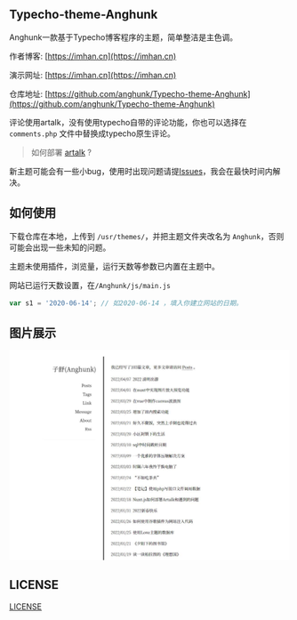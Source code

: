 ## Typecho-theme-Anghunk

Anghunk一款基于Typecho博客程序的主题，简单整洁是主色调。

作者博客: [https://imhan.cn](https://imhan.cn)

演示网址: [https://imhan.cn](https://imhan.cn)

仓库地址: [https://github.com/anghunk/Typecho-theme-Anghunk](https://github.com/anghunk/Typecho-theme-Anghunk)

评论使用artalk，没有使用typecho自带的评论功能，你也可以选择在 `comments.php` 文件中替换成typecho原生评论。

>如何部署 [artalk](https://artalk.js.org/) ?

新主题可能会有一些小bug，使用时出现问题请提[Issues](https://github.com/anghunk/Typecho-theme-Anghunk/issues)，我会在最快时间内解决。

## 如何使用

下载仓库在本地，上传到 `/usr/themes/`，并把主题文件夹改名为 `Anghunk`，否则可能会出现一些未知的问题。

主题未使用插件，浏览量，运行天数等参数已内置在主题中。

网站已运行天数设置，在`/Anghunk/js/main.js`

```js
var s1 = '2020-06-14'; // 如2020-06-14 ，填入你建立网站的日期。
```

## 图片展示

![](./screenshot.png)

## LICENSE

[LICENSE](./LICENSE)